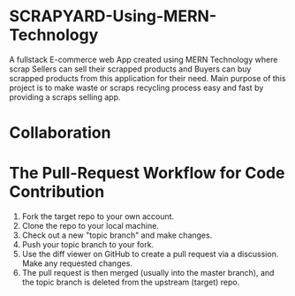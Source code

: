 # SCRAPYARD-Using-MERN-Technology
A fullstack E-commerce web App created using MERN Technology where  scrap Sellers can sell their scrapped products and Buyers can buy scrapped products  from this application for their need. Main purpose of this project is to make waste or scraps recycling process easy and fast by  providing a  scraps selling app. 
# Collaboration
# The Pull-Request Workflow for Code Contribution
1. Fork the target repo to your own account.
2. Clone the repo to your local machine.
3. Check out a new "topic branch" and make changes.
4. Push your topic branch to your fork.
5. Use the diff viewer on GitHub to create a pull request via a discussion.
Make any requested changes.
6. The pull request is then merged (usually into the master branch), and the topic branch is deleted from the upstream (target) repo.
